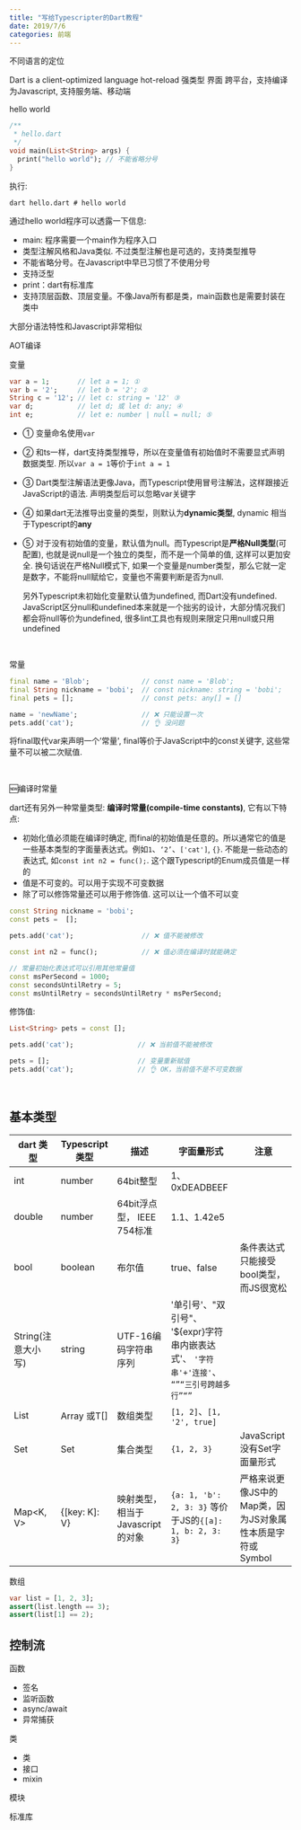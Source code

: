 ```yaml
---
title: "写给Typescripter的Dart教程"
date: 2019/7/6
categories: 前端
---
```


不同语言的定位

Dart is a client-optimized language
hot-reload
强类型
界面
跨平台，支持编译为Javascript, 支持服务端、移动端

hello world

```dart
/**
 * hello.dart
 */
void main(List<String> args) {
  print("hello world"); // 不能省略分号
}
```

执行:

```shell
dart hello.dart # hello world
```

通过hello world程序可以透露一下信息:

- main: 程序需要一个main作为程序入口
- 类型注解风格和Java类似. 不过类型注解也是可选的，支持类型推导
- 不能省略分号。在Javascript中早已习惯了不使用分号
- 支持泛型
- print：dart有标准库
- 支持顶层函数、顶层变量。不像Java所有都是类，main函数也是需要封装在类中

大部分语法特性和Javascript非常相似

AOT编译

变量

```dart
var a = 1;       // let a = 1; ①
var b = '2';     // let b = '2'; ②
String c = '12'; // let c: string = '12' ③
var d;           // let d; 或 let d: any; ④
int e;           // let e: number | null = null; ⑤
```

- ① 变量命名使用`var`
- ② 和ts一样，dart支持类型推导，所以在变量值有初始值时不需要显式声明数据类型. 所以`var a = 1`等价于`int a = 1`
- ③ Dart类型注解语法更像Java，而Typescript使用冒号注解法，这样跟接近JavaScript的语法. 声明类型后可以忽略var关键字
- ④ 如果dart无法推导出变量的类型，则默认为**dynamic类型**, dynamic 相当于Typescript的**any**
- ⑤ 对于没有初始值的变量，默认值为null。而Typescript是**严格Null类型**(可配置), 也就是说null是一个独立的类型，而不是一个简单的值, 这样可以更加安全. 换句话说在严格Null模式下, 如果一个变量是number类型，那么它就一定是数字，不能将null赋给它，变量也不需要判断是否为null.

  另外Typescript未初始化变量默认值为undefined, 而Dart没有undefined. JavaScript区分null和undefined本来就是一个拙劣的设计，大部分情况我们都会将null等价为undefined, 很多lint工具也有规则来限定只用null或只用undefined

<br>

常量

```dart
final name = 'Blob';             // const name = 'Blob';
final String nickname = 'bobi';  // const nickname: string = 'bobi';
final pets = [];                 // const pets: any[] = []

name = 'newName';                // ❌ 只能设置一次
pets.add('cat');                 // 👌 没问题
```

将final取代var来声明一个’常量', final等价于JavaScript中的const关键字, 这些常量不可以被二次赋值.

<br>

🆕编译时常量

dart还有另外一种常量类型: **编译时常量(compile-time constants)**, 它有以下特点:

- 初始化值必须能在编译时确定, 而final的初始值是任意的。所以通常它的值是一些基本类型的字面量表达式。例如`1`、`‘2’`、`['cat']`, `{}`. 不能是一些动态的表达式, 如`const int n2 = func();`. 这个跟Typescript的Enum成员值是一样的
- 值是不可变的。可以用于实现不可变数据
- 除了可以修饰常量还可以用于修饰值. 这可以让一个值不可以变


```dart
const String nickname = 'bobi';
const pets =  [];

pets.add('cat');                 // ❌ 值不能被修改

const int n2 = func();           // ❌ 值必须在编译时就能确定

// 常量初始化表达式可以引用其他常量值
const msPerSecond = 1000;
const secondsUntilRetry = 5;
const msUntilRetry = secondsUntilRetry * msPerSecond;
```

修饰值:

```dart
List<String> pets = const [];

pets.add('cat');                // ❌ 当前值不能被修改

pets = [];                      // 变量重新赋值
pets.add('cat');                // 👌 OK，当前值不是不可变数据
```

<br>

## 基本类型

| dart 类型  | Typescript类型 | 描述      | 字面量形式 | 注意 |
|-----------|----------------|----------|-----------|-----|
| int       | number         | 64bit整型 |  1、 0xDEADBEEF ||
| double       | number         | 64bit浮点型， IEEE 754标准 |  1.1、1.42e5 | |
| bool      | boolean | 布尔值 | true、false | 条件表达式只能接受bool类型，而JS很宽松 |
| String(注意大小写) | string |  UTF-16编码字符串 序列 |'单引号'、"双引号"、 '${expr}字符串内嵌表达式'、 `'字符串'+'连接'`、 `“”“三引号跨越多行”“”`| |
| List<T> | Array<T> 或T[] | 数组类型 | `[1, 2]`、`[1, '2', true]` |
| Set<T> | Set<T> | 集合类型 | `{1, 2, 3}` | JavaScript没有Set字面量形式 |
| Map<K, V> | {[key: K]: V} | 映射类型，相当于Javascript的对象| `{a: 1, 'b': 2, 3: 3}` 等价于JS的`{[a]: 1, b: 2, 3: 3}` | 严格来说更像JS中的Map类，因为JS对象属性本质是字符或Symbol |
数组

```dart
var list = [1, 2, 3];
assert(list.length == 3);
assert(list[1] == 2);
```

## 控制流

函数

- 签名
- 监听函数
- async/await
- 异常捕获

类

- 类
- 接口
- mixin

模块

标准库
